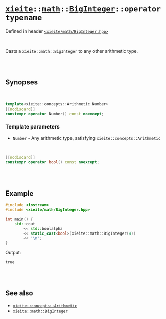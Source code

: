 # [`xieite`](../../../README.md)`::`[`math`](../../../docs/math.md)`::`[`BigInteger`](../../../docs/math/BigInteger.md)`::operator typename`
Defined in header [`<xieite/math/BigInteger.hpp>`](../../../include/xieite/math/BigInteger.hpp)

<br/>

Casts a `xieite::math::BigInteger` to any other arithmetic type.

<br/><br/>

## Synopses

<br/>

```cpp
template<xieite::concepts::Arithmetic Number>
[[nodiscard]]
constexpr operator Number() const noexcept;
```
### Template parameters
- `Number` - Any arithmetic type, satisfying `xieite::concepts::Arithmetic`

<br/>

```cpp
[[nodiscard]]
constexpr operator bool() const noexcept;
```

<br/><br/>

## Example
```cpp
#include <iostream>
#include <xieite/math/BigInteger.hpp>

int main() {
	std::cout
		<< std::boolalpha
		<< static_cast<bool>(xieite::math::BigInteger(4))
		<< '\n';
}
```
Output:
```
true
```

<br/><br/>

## See also
- [`xieite::concepts::Arithmetic`](../../../docs/concepts/Arithmetic.md)
- [`xieite::math::BigInteger`](../../../docs/math/BigInteger.md)

